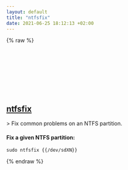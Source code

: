 ```yaml
---
layout: default
title: "ntfsfix"
date: 2021-06-25 18:12:13 +02:00
---
```

{% raw %}
<h2 id="ntfsfix">
  <a href="/en/linux/ntfsfix.html">ntfsfix</a> <a href="#ntfsfix"><svg class="icon">
    <use href="/assets/images/unicode_sprite.svg#link" />
  </svg></a>
</h2>
> Fix common problems on an NTFS partition.

#### Fix a given NTFS partition:
```shell
sudo ntfsfix {{/dev/sdXN}}
```
{% endraw %}